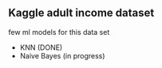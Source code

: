 ## Kaggle adult income dataset
few ml models for this data set
- KNN (DONE)
- Naive Bayes (in progress)
